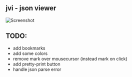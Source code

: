 ## jvi - json viewer

![Screenshot](http://i.imgur.com/FjD5zKq.png?1)

## TODO:
* add bookmarks
* add some colors
* remove mark over mousecursor (instead mark on click)
* add pretty-print button
* handle json parse error

